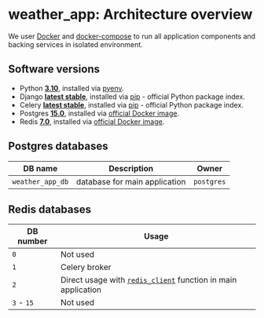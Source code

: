 # weather_app: Architecture overview #

We user [Docker](https://www.docker.com/) and [docker-compose](https://docs.docker.com/compose/) to run all application components and backing services in isolated environment.

## Software versions ##

* Python **[3.10](https://docs.python.org/)**, installed via [pyenv](https://github.com/pyenv/pyenv).
* Django **[latest stable](https://docs.djangoproject.com/)**, installed via [pip](https://pypi.python.org/pypi) - official Python package index.
* Celery **[latest stable](http://docs.celeryproject.org/en/latest/index.html)**, installed via [pip](https://pypi.python.org/pypi) - official Python package index.
* Postgres **[15.0](https://www.postgresql.org/docs/15.0/static/index.html)**, installed via [official Docker image](https://hub.docker.com/_/postgres).
* Redis **[7.0](https://redis.io/)**, installed via [official Docker image](https://hub.docker.com/_/redis).

## Postgres databases ##

| DB name | Description | Owner |
| ------- | ----------- | ----- |
| `weather_app_db` | database for main application | `postgres` |

## Redis databases ##

| DB number | Usage |
| --------- | ----- |
| `0` | Not used |
| `1` | Celery broker |
| `2` | Direct usage with [`redis_client`](./api/weather_app/apps/common/utils/redis.py#L9) function in main application |
| `3` - `15` | Not used |
